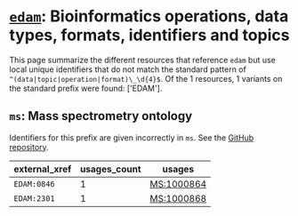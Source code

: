 # [`edam`](https://bioregistry.io/edam): Bioinformatics operations, data types, formats, identifiers and topics

This page summarize the different resources that reference `edam`
but use local unique identifiers that do not match the standard pattern of
`^(data|topic|operation|format)\_\d{4}$`. Of the 1 resources,
1 variants on the standard prefix were found: ['EDAM'].

## `ms`: Mass spectrometry ontology

Identifiers for this prefix are given incorrectly in `ms`. See the [GitHub repository](https://github.com/HUPO-PSI/psi-ms-CV).

| external_xref   |   usages_count | usages                                                  |
|-----------------|----------------|---------------------------------------------------------|
| `EDAM:0846`     |              1 | [MS:1000864](http://purl.obolibrary.org/obo/MS_1000864) |
| `EDAM:2301`     |              1 | [MS:1000868](http://purl.obolibrary.org/obo/MS_1000868) |

